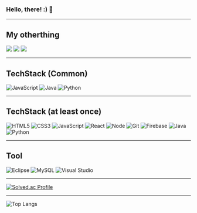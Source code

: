 ### Hello, there! :) 👋

---

<!-- **Money1Kang/Money1Kang** is a ✨ _special_ ✨ repository because its `README.md` (this file) appears on your GitHub profile. -->


## My otherthing
<a href="https://www.instagram.com/jp_kang0425/" target="_blank"><img src="https://img.shields.io/badge/-Instagram-%23E4405F?style=for-the-badge&logo=instagram&logoColor=white" target="_blank"></a>
<a href="http:jpk0425.tistory.com/" target="_blank"><img src="https://img.shields.io/badge/-Tstory-%23E4405F?style=for-the-badge&logo=Tstory&logoColor=white" target="_blank"></a>
<a href="http://velog.io/@fingercompliment" target="_blank"><img src="https://img.shields.io/badge/-Velog-%23E4405F?style=for-the-badge&logo=Velog&logoColor=white" target="_blank"></a></a>

---

## TechStack (Common)


  ![JavaScript](https://img.shields.io/badge/-JavaScript-%23F7DF1C?style=for-the-badge&logo=javascript&logoColor=000000&labelColor=%23F7DF1C&color=%23FFCE5A)
   ![Java](https://img.shields.io/badge/-java-007396?style=for-the-badge&logo=java&logoColor=white) 
   ![Python](https://img.shields.io/badge/-python-3776AB?style=for-the-badge&logo=python&logoColor=white)
  
---

## TechStack (at least once)


  ![HTML5](https://img.shields.io/badge/-HTML5-F05032?style=for-the-badge&logo=html5&logoColor=ffffff)
  ![CSS3](https://img.shields.io/badge/-CSS3-007ACC?style=for-the-badge&logo=css3)
  ![JavaScript](https://img.shields.io/badge/-JavaScript-%23F7DF1C?style=for-the-badge&logo=javascript&logoColor=000000&labelColor=%23F7DF1C&color=%23FFCE5A)
  ![React](https://img.shields.io/badge/-React-222222?style=for-the-badge&logo=react)
  ![Node](https://img.shields.io/badge/-Nodejs-43853d?style=for-the-badge&logo=Node.js&logoColor=white)
  ![Git](https://img.shields.io/badge/-Git-F05032?style=for-the-badge&logo=git&logoColor=ffffff)
   ![Firebase](https://img.shields.io/badge/-firebase-FFCA28?style=for-the-badge&logo=firebase&logoColor=white)
   ![Java](https://img.shields.io/badge/-java-007396?style=for-the-badge&logo=java&logoColor=white) 
   ![Python](https://img.shields.io/badge/-python-3776AB?style=for-the-badge&logo=python&logoColor=white)


  
 -----
 
##  Tool
  
![Eclipse](https://img.shields.io/badge/-eclipseide-2C2255?style=for-the-badge&logo=eclipseide&logoColor=white)
![MySQL](https://img.shields.io/badge/-mysql-4479A1?style=for-the-badge&logo=mysql&logoColor=white)
![Visual Studio](https://img.shields.io/badge/-visualstudio-5C2D91?style=for-the-badge&logo=visualstudio&logoColor=white)

----
[![Solved.ac Profile](http://mazassumnida.wtf/api/generate_badge?boj=mmm335)](https://solved.ac/mmm335)

---
![Top Langs](https://github-readme-stats.vercel.app/api/top-langs/?username=Money1Kang&layout=compact&theme=dark)
